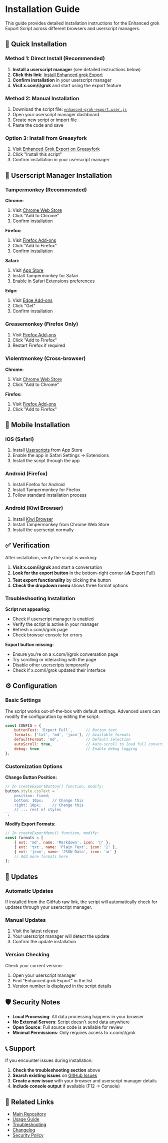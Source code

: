 # Installation Guide

This guide provides detailed installation instructions for the Enhanced grok Export Script across different browsers and userscript managers.

## 🚀 Quick Installation

### Method 1: Direct Install (Recommended)
1. **Install a userscript manager** (see detailed instructions below)
2. **Click this link**: [Install Enhanced grok Export](https://github.com/iikoshteruu/enhanced-grok-export/raw/main/enhanced-grok-export.user.js)
3. **Confirm installation** in your userscript manager
4. **Visit x.com/i/grok** and start using the export feature

### Method 2: Manual Installation
1. Download the script file: [`enhanced-grok-export.user.js`](https://github.com/iikoshteruu/enhanced-grok-export/raw/main/enhanced-grok-export.user.js)
2. Open your userscript manager dashboard
3. Create new script or import file
4. Paste the code and save

### Option 3: Install from Greasyfork
1. Visit [Enhanced Grok Export on Greasyfork](https://greasyfork.org/en/scripts/537266-enhanced-grok-export-v2-4)
2. Click "Install this script"
3. Confirm installation in your userscript manager

## 🔧 Userscript Manager Installation

### Tampermonkey (Recommended)

**Chrome:**
1. Visit [Chrome Web Store](https://chrome.google.com/webstore/detail/tampermonkey/dhdgffkkebhmkfjojejmpbldmpobfkfo)
2. Click "Add to Chrome"
3. Confirm installation

**Firefox:**
1. Visit [Firefox Add-ons](https://addons.mozilla.org/en-US/firefox/addon/tampermonkey/)
2. Click "Add to Firefox"
3. Confirm installation

**Safari:**
1. Visit [App Store](https://apps.apple.com/us/app/tampermonkey/id1482490089)
2. Install Tampermonkey for Safari
3. Enable in Safari Extensions preferences

**Edge:**
1. Visit [Edge Add-ons](https://microsoftedge.microsoft.com/addons/detail/tampermonkey/iikmkjmpaadaobahmlepeloendndfphd)
2. Click "Get"
3. Confirm installation

### Greasemonkey (Firefox Only)

1. Visit [Firefox Add-ons](https://addons.mozilla.org/en-US/firefox/addon/greasemonkey/)
2. Click "Add to Firefox"
3. Restart Firefox if required

### Violentmonkey (Cross-browser)

**Chrome:**
1. Visit [Chrome Web Store](https://chrome.google.com/webstore/detail/violentmonkey/jinjaccalgkegednnccohejagnlnfdag)
2. Click "Add to Chrome"

**Firefox:**
1. Visit [Firefox Add-ons](https://addons.mozilla.org/en-US/firefox/addon/violentmonkey/)
2. Click "Add to Firefox"

## 📱 Mobile Installation

### iOS (Safari)
1. Install [Userscripts](https://apps.apple.com/us/app/userscripts/id1463298887) from App Store
2. Enable the app in Safari Settings → Extensions
3. Install the script through the app

### Android (Firefox)
1. Install Firefox for Android
2. Install Tampermonkey for Firefox
3. Follow standard installation process

### Android (Kiwi Browser)
1. Install [Kiwi Browser](https://play.google.com/store/apps/details?id=com.kiwibrowser.browser)
2. Install Tampermonkey from Chrome Web Store
3. Install the userscript normally

## ✅ Verification

After installation, verify the script is working:

1. **Visit x.com/i/grok** and start a conversation
2. **Look for the export button** in the bottom-right corner (📥 Export Full)
3. **Test export functionality** by clicking the button
4. **Check the dropdown menu** shows three format options

### Troubleshooting Installation

**Script not appearing:**
- Check if userscript manager is enabled
- Verify the script is active in your manager
- Refresh x.com/i/grok page
- Check browser console for errors

**Export button missing:**
- Ensure you're on a x.com/i/grok conversation page
- Try scrolling or interacting with the page
- Disable other userscripts temporarily
- Check if x.com/i/grok updated their interface

## ⚙️ Configuration

### Basic Settings
The script works out-of-the-box with default settings. Advanced users can modify the configuration by editing the script:

```javascript
const CONFIG = {
    buttonText: 'Export Full',      // Button text
    formats: ['txt', 'md', 'json'], // Available formats
    defaultFormat: 'md',            // Default selection
    autoScroll: true,               // Auto-scroll to load full conversation
    debug: true                     // Enable debug logging
};
```

### Customization Options

**Change Button Position:**
```javascript
// In createExportButton() function, modify:
button.style.cssText = `
    position: fixed;
    bottom: 10px;    // Change this
    right: 10px;     // Change this
    // ... rest of styles
`;
```

**Modify Export Formats:**
```javascript
// In createExportMenu() function, modify:
const formats = [
    { ext: 'md', name: 'Markdown', icon: '📝' },
    { ext: 'txt', name: 'Plain Text', icon: '📄' },
    { ext: 'json', name: 'JSON Data', icon: '📊' }
    // Add more formats here
];
```

## 🔄 Updates

### Automatic Updates
If installed from the GitHub raw link, the script will automatically check for updates through your userscript manager.

### Manual Updates
1. Visit the [latest release](https://github.com/iikoshteruu/enhanced-grok-export/raw/main/enhanced-grok-export.user.js)
2. Your userscript manager will detect the update
3. Confirm the update installation

### Version Checking
Check your current version:
1. Open your userscript manager
2. Find "Enhanced grok Export" in the list
3. Version number is displayed in the script details

## 🛡️ Security Notes

- **Local Processing**: All data processing happens in your browser
- **No External Servers**: Script doesn't send data anywhere
- **Open Source**: Full source code is available for review
- **Minimal Permissions**: Only requires access to x.com/i/grok

## 📞 Support

If you encounter issues during installation:

1. **Check the troubleshooting section** above
2. **Search existing issues** on [GitHub Issues](https://github.com/iikoshteruu/enhanced-grok-export/issues)
3. **Create a new issue** with your browser and userscript manager details
4. **Include console output** if available (F12 → Console)

## 🔗 Related Links

- [Main Repository](https://github.com/iikoshteruu/enhanced-grok-export)
- [Usage Guide](usage.md)
- [Troubleshooting](troubleshooting.md)
- [Changelog](../CHANGELOG.md)
- [Security Policy](../SECURITY.md)
